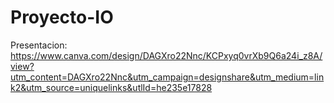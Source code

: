 # Proyecto-IO
Presentacion: https://www.canva.com/design/DAGXro22Nnc/KCPxyq0vrXb9Q6a24i_z8A/view?utm_content=DAGXro22Nnc&utm_campaign=designshare&utm_medium=link2&utm_source=uniquelinks&utlId=he235e17828
